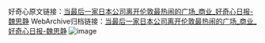 好奇心原文链接：[当最后一家日本公司离开伦敦最热闹的广场_商业_好奇心日报-魏思静](https://www.qdaily.com/articles/7847.html)
WebArchive归档链接：[当最后一家日本公司离开伦敦最热闹的广场_商业_好奇心日报-魏思静](http://web.archive.org/web/20190623173025/https://www.qdaily.com/articles/7847.html)
![image](http://ww3.sinaimg.cn/large/007d5XDply1g3wk00qh6bj30u038r7wh)